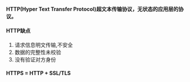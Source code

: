 #### HTTP(Hyper Text Transfer Protocol)超文本传输协议，无状态的应用层的协议。
#### HTTP缺点
1. 请求信息明文传输,不安全
2. 数据的完整性未校验
3. 没有验证对方身份

#### HTTPS = HTTP + SSL/TLS